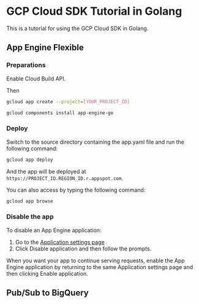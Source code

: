 # GCP Cloud SDK Tutorial in Golang

This is a tutorial for using the GCP Cloud SDK in Golang. 

## App Engine Flexible

### Preparations

Enable Cloud Build API.

Then

```bash
gcloud app create --project=[YOUR_PROJECT_ID]

gcloud components install app-engine-go
```

### Deploy

Switch to the source directory containing the app.yaml file and run the following command:

```bash
gcloud app deploy
```

And the app will be deployed at `https://PROJECT_ID.REGION_ID.r.appspot.com`.

You can also access by typing the following command:

```bash
gcloud app browse
```

### Disable the app

To disable an App Engine application:

1. Go to the [Application settings page](https://console.cloud.google.com/appengine/settings?hl=zh-cn&_ga=2.241673547.83809591.1665311107-1681099199.1663672191&_gac=1.14170565.1665095474.Cj0KCQjw-fmZBhDtARIsAH6H8qizjiQbk4rQj-pUT-3lBzwjV_qBSQod20-YGpbY0_DP29k1nhvQpKcaAhvFEALw_wcB)
2. Click Disable application and then follow the prompts.

When you want your app to continue serving requests, enable the App Engine application by returning to the same Application settings page and then clicking Enable application.

## Pub/Sub to BigQuery